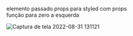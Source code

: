elemento passado props para styled com props<br/>
função para zero a esquerda<br/>

![Captura de tela 2022-08-31 131121](https://user-images.githubusercontent.com/73972922/187727085-7a07d632-095f-4488-a926-773a7e4935a7.jpg)
